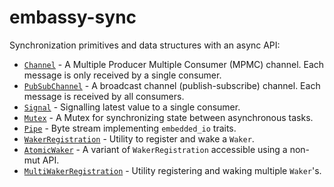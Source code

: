 # embassy-sync

Synchronization primitives and data structures with an async API:

- [`Channel`](channel::Channel) - A Multiple Producer Multiple Consumer (MPMC) channel. Each message is only received by a single consumer.
- [`PubSubChannel`](pubsub::PubSubChannel) - A broadcast channel (publish-subscribe) channel. Each message is received by all consumers.
- [`Signal`](signal::Signal) - Signalling latest value to a single consumer.
- [`Mutex`](mutex::Mutex) - A Mutex for synchronizing state between asynchronous tasks.
- [`Pipe`](pipe::Pipe) - Byte stream implementing `embedded_io` traits.
- [`WakerRegistration`](waitqueue::WakerRegistration) - Utility to register and wake a `Waker`.
- [`AtomicWaker`](waitqueue::AtomicWaker) - A variant of `WakerRegistration` accessible using a non-mut API.
- [`MultiWakerRegistration`](waitqueue::MultiWakerRegistration) - Utility registering and waking multiple `Waker`'s.

